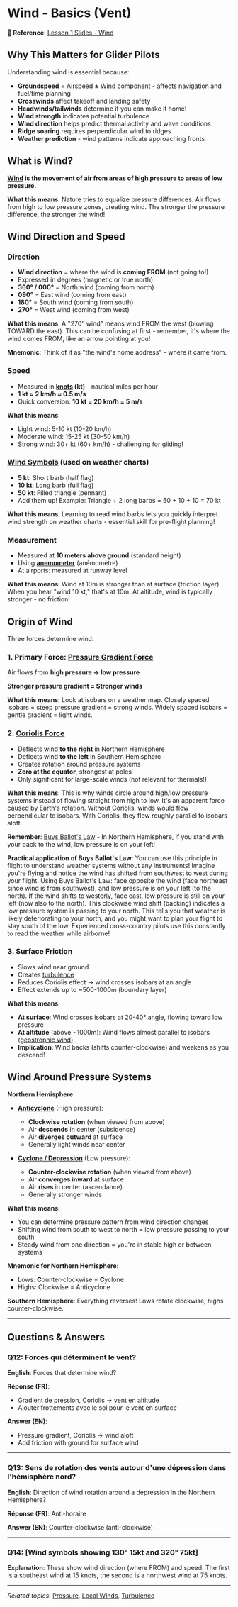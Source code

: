 # Wind - Basics (Vent)

**📖 Reference**: [Lesson 1 Slides - Wind](slides/meteo1_part-01-50.pdf#page=17)

## Why This Matters for Glider Pilots

Understanding wind is essential because:
- **Groundspeed** = Airspeed ± Wind component - affects navigation and fuel/time planning
- **Crosswinds** affect takeoff and landing safety
- **Headwinds/tailwinds** determine if you can make it home!
- **Wind strength** indicates potential turbulence
- **Wind direction** helps predict thermal activity and wave conditions
- **Ridge soaring** requires perpendicular wind to ridges
- **Weather prediction** - wind patterns indicate approaching fronts

## What is Wind?

**[Wind](https://en.wikipedia.org/wiki/Wind) is the movement of air from areas of high pressure to areas of low pressure.**

**What this means**: Nature tries to equalize pressure differences. Air flows from high to low pressure zones, creating wind. The stronger the pressure difference, the stronger the wind!

## Wind Direction and Speed

### Direction
- **Wind direction** = where the wind is **coming FROM** (not going to!)
- Expressed in degrees (magnetic or true north)
- **360° / 000°** = North wind (coming from north)
- **090°** = East wind (coming from east)
- **180°** = South wind (coming from south)
- **270°** = West wind (coming from west)

**What this means**: A "270° wind" means wind FROM the west (blowing TOWARD the east). This can be confusing at first - remember, it's where the wind comes FROM, like an arrow pointing at you!

**Mnemonic**: Think of it as "the wind's home address" - where it came from.

### Speed
- Measured in **[knots](https://en.wikipedia.org/wiki/Knot_(unit)) (kt)** - nautical miles per hour
- **1 kt ≈ 2 km/h ≈ 0.5 m/s**
- Quick conversion: **10 kt = 20 km/h = 5 m/s**

**What this means**:
- Light wind: 5-10 kt (10-20 km/h)
- Moderate wind: 15-25 kt (30-50 km/h)
- Strong wind: 30+ kt (60+ km/h) - challenging for gliding!

### [Wind Symbols](https://en.wikipedia.org/wiki/Station_model#Wind) (used on weather charts)
- **5 kt**: Short barb (half flag)
- **10 kt**: Long barb (full flag)
- **50 kt**: Filled triangle (pennant)
- Add them up! Example: Triangle + 2 long barbs = 50 + 10 + 10 = 70 kt

**What this means**: Learning to read wind barbs lets you quickly interpret wind strength on weather charts - essential skill for pre-flight planning!

### Measurement
- Measured at **10 meters above ground** (standard height)
- Using **[anemometer](https://en.wikipedia.org/wiki/Anemometer)** (anémomètre)
- At airports: measured at runway level

**What this means**: Wind at 10m is stronger than at surface (friction layer). When you hear "wind 10 kt," that's at 10m. At altitude, wind is typically stronger - no friction!

## Origin of Wind

Three forces determine wind:

### 1. Primary Force: [Pressure Gradient Force](https://en.wikipedia.org/wiki/Pressure-gradient_force)
Air flows from **high pressure → low pressure**

**Stronger pressure gradient = Stronger winds**

**What this means**: Look at isobars on a weather map. Closely spaced isobars = steep pressure gradient = strong winds. Widely spaced isobars = gentle gradient = light winds.

### 2. [Coriolis Force](https://en.wikipedia.org/wiki/Coriolis_force)
- Deflects wind **to the right** in Northern Hemisphere
- Deflects wind **to the left** in Southern Hemisphere
- Creates rotation around pressure systems
- **Zero at the equator**, strongest at poles
- Only significant for large-scale winds (not relevant for thermals!)

**What this means**: This is why winds circle around high/low pressure systems instead of flowing straight from high to low. It's an apparent force caused by Earth's rotation. Without Coriolis, winds would flow perpendicular to isobars. With Coriolis, they flow roughly parallel to isobars aloft.

**Remember**: [Buys Ballot's Law](https://en.wikipedia.org/wiki/Buys_Ballot%27s_law) - In Northern Hemisphere, if you stand with your back to the wind, low pressure is on your left!

**Practical application of Buys Ballot's Law**: You can use this principle in flight to understand weather systems without any instruments! Imagine you're flying and notice the wind has shifted from southwest to west during your flight. Using Buys Ballot's Law: face opposite the wind (face northeast since wind is from southwest), and low pressure is on your left (to the north). If the wind shifts to westerly, face east, low pressure is still on your left (now also to the north). This clockwise wind shift (backing) indicates a low pressure system is passing to your north. This tells you that weather is likely deteriorating to your north, and you might want to plan your flight to stay south of the low. Experienced cross-country pilots use this constantly to read the weather while airborne!

### 3. Surface Friction
- Slows wind near ground
- Creates [turbulence](https://en.wikipedia.org/wiki/Turbulence)
- Reduces Coriolis effect → wind crosses isobars at an angle
- Effect extends up to ~500-1000m (boundary layer)

**What this means**:
- **At surface**: Wind crosses isobars at 20-40° angle, flowing toward low pressure
- **At altitude** (above ~1000m): Wind flows almost parallel to isobars ([geostrophic wind](https://en.wikipedia.org/wiki/Geostrophic_wind))
- **Implication**: Wind backs (shifts counter-clockwise) and weakens as you descend!

## Wind Around Pressure Systems

**Northern Hemisphere**:
- **[Anticyclone](https://en.wikipedia.org/wiki/Anticyclone)** (High pressure):
  - **Clockwise rotation** (when viewed from above)
  - Air **descends** in center (subsidence)
  - Air **diverges outward** at surface
  - Generally light winds near center

- **[Cyclone / Depression](https://en.wikipedia.org/wiki/Cyclone)** (Low pressure):
  - **Counter-clockwise rotation** (when viewed from above)
  - Air **converges inward** at surface
  - Air **rises** in center (ascendance)
  - Generally stronger winds

**What this means**:
- You can determine pressure pattern from wind direction changes
- Shifting wind from south to west to north = low pressure passing to your south
- Steady wind from one direction = you're in stable high or between systems

**Mnemonic for Northern Hemisphere**:
- Lows: **C**ounter-clockwise = **C**yclone
- Highs: Clockwise = Anticyclone

**Southern Hemisphere**: Everything reverses! Lows rotate clockwise, highs counter-clockwise.

---

## Questions & Answers

### Q12: Forces qui déterminent le vent?
**English**: Forces that determine wind?

**Réponse (FR)**:
- Gradient de pression, Coriolis → vent en altitude
- Ajouter frottements avec le sol pour le vent en surface

**Answer (EN)**:
- Pressure gradient, Coriolis → wind aloft
- Add friction with ground for surface wind

---

### Q13: Sens de rotation des vents autour d'une dépression dans l'hémisphère nord?
**English**: Direction of wind rotation around a depression in the Northern Hemisphere?

**Réponse (FR)**: Anti-horaire

**Answer (EN)**: Counter-clockwise (anti-clockwise)

---

### Q14: [Wind symbols showing 130° 15kt and 320° 75kt]

**Explanation**: These show wind direction (where FROM) and speed. The first is a southeast wind at 15 knots, the second is a northwest wind at 75 knots.

---

*Related topics*: [Pressure](03_pressure.md), [Local Winds](08_local_winds.md), [Turbulence](10_turbulence.md)
